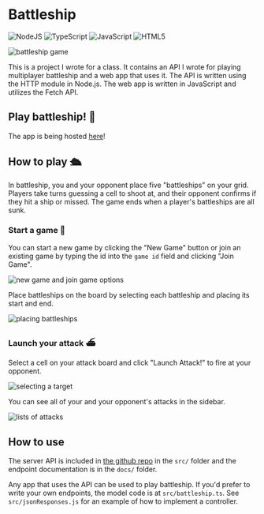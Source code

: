 # Battleship
![NodeJS](https://img.shields.io/badge/node.js-339933?style=for-the-badge&logo=node.js&logoColor=white)
![TypeScript](https://img.shields.io/badge/typescript-3178C6?style=for-the-badge&logo=typescript&logoColor=white)
![JavaScript](https://img.shields.io/badge/javascript-%23323330.svg?style=for-the-badge&logo=javascript&logoColor=%23F7DF1E)
![HTML5](https://img.shields.io/badge/html5-%23E34F26.svg?style=for-the-badge&logo=html5&logoColor=white)

![battleship game](assets/battleship-main-image.jpg)

This is a project I wrote for a class. It contains an API I wrote for playing multiplayer battleship and a web app that uses it. The API is written using the HTTP module in Node.js. The web app is written in JavaScript and utilizes the Fetch API.

## Play battleship! 🚤
The app is being hosted [here](https://glitch.com/~elia-battleship)!

## How to play 🛳️
In battleship, you and your opponent place five "battleships" on your grid. Players take turns guessing a cell to shoot at, and their opponent confirms if they hit a ship or missed. The game ends when a player's battleships are all sunk.

### Start a game 🚢
You can start a new game by clicking the "New Game" button or join an existing game by typing the id into the `game id` field and clicking "Join Game".

![new game and join game options](assets/new-game.jpg)

Place battleships on the board by selecting each battleship and placing its start and end.

![placing battleships](assets/place-ships.gif)

### Launch your attack ⛴️
Select a cell on your attack board and click "Launch Attack!" to fire at your opponent.

![selecting a target](assets/select-target.jpg)

You can see all of your and your opponent's attacks in the sidebar.

![lists of attacks](assets/attack-lists.jpg)

## How to use
The server API is included in [the github repo](https://github.com/maffiemaffie/battleship-api/) in the `src/` folder and the endpoint documentation is in the `docs/` folder. 

Any app that uses the API can be used to play battleship. If you'd prefer to write your own endpoints, the model code is at `src/battleship.ts`. See `src/jsonResponses.js` for an example of how to implement a controller.